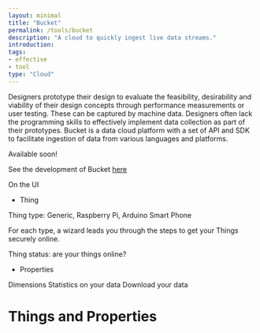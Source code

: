 ```yaml
---
layout: minimal
title: "Bucket"
permalink: /tools/bucket
description: "A cloud to quickly ingest live data streams."
introduction:
tags:
- effective
- tool
type: "Cloud"
---
```


Designers prototype their design to evaluate the feasibility, desirability and viability of their design concepts through performance measurements or user testing. These can be captured by machine data. Designers often lack the programming skills to effectively implement data collection as part of their prototypes. Bucket is a data cloud platform with a set of API and SDK to facilitate ingestion of data from various languages and platforms.

Available soon!

See the development of Bucket [here](https://github.com/datacentricdesign/bucket)

On the UI

* Thing

Thing type: Generic, Raspberry Pi, Arduino Smart Phone

For each type, a wizard leads you through the steps to get your Things securely online.

Thing status: are your things online?

* Properties

Dimensions
Statistics on your data
Download your data




# Things and Properties